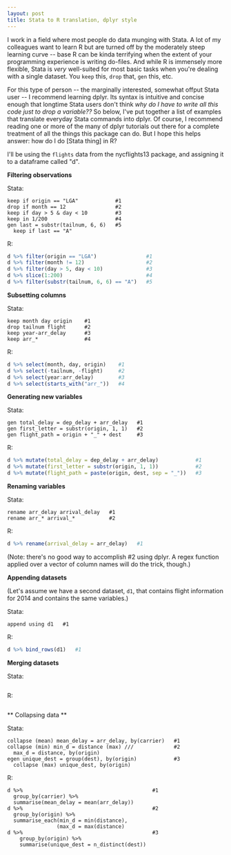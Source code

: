 ```yaml
--- 
layout: post 
title: Stata to R translation, dplyr style 
---
```


I work in a field where most people do data munging with Stata. A lot of my colleagues want to learn R but are turned off by the moderately steep learning curve -- base R can be kinda terrifying when the extent of your programming experience is writing do-files. And while R is immensely more flexible, Stata is *very* well-suited for most basic tasks when you're dealing with a single dataset. You `keep` this, `drop` that, `gen` this, etc.

For this type of person -- the marginally interested, somewhat offput Stata user -- I recommend learning dplyr. Its syntax is intuitive and concise enough that longtime Stata users don't think *why do I have to write all this code just to drop a variable??* So below, I've put together a list of examples that translate everyday Stata commands into dplyr. Of course, I recommend reading one or more of the many of dplyr tutorials out there for a complete treatment of all the things this package can do. But I hope this helps answer: how do I do [Stata thing] in R?

I'll be using the `flights` data from the nycflights13 package, and assigning it to a dataframe called "d".

**Filtering observations**

Stata:

```
keep if origin == "LGA"            #1
drop if month == 12                #2
keep if day > 5 & day < 10         #3
keep in 1/200                      #4
gen last = substr(tailnum, 6, 6)   #5
  keep if last == "A"  
```
R:

```R
d %>% filter(origin == "LGA")                #1
d %>% filter(month != 12)                    #2
d %>% filter(day > 5, day < 10)              #3
d %>% slice(1:200)                           #4
d %>% filter(substr(tailnum, 6, 6) == "A")   #5
```

**Subsetting columns**

Stata:

```
keep month day origin    #1
drop tailnum flight      #2
keep year-arr_delay      #3
keep arr_*               #4
```

R:

```R
d %>% select(month, day, origin)    #1
d %>% select(-tailnum, -flight)     #2
d %>% select(year:arr_delay)        #3
d %>% select(starts_with("arr_"))   #4
```

**Generating new variables**

Stata:

```
gen total_delay = dep_delay + arr_delay   #1
gen first_letter = substr(origin, 1, 1)   #2
gen flight_path = origin + "_" + dest     #3
```

R:

```R
d %>% mutate(total_delay = dep_delay + arr_delay)            #1
d %>% mutate(first_letter = substr(origin, 1, 1))            #2
d %>% mutate(flight_path = paste(origin, dest, sep = "_"))   #3
```

**Renaming variables** 

Stata:

```
rename arr_delay arrival_delay   #1
rename arr_* arrival_*           #2
```

R:

```R
d %>% rename(arrival_delay = arr_delay)   #1
```

(Note: there's no good way to accomplish #2 using dplyr. A regex function applied over a vector of column names will do the trick, though.)

**Appending datasets**

(Let's assume we have a second dataset, `d1`, that contains flight information for 2014 and contains the same variables.)

Stata:

```
append using d1   #1
```

R:

```R
d %>% bind_rows(d1)   #1
```

 **Merging datasets**
 
 Stata:
 
 ```
 
 ```
 
 R:
 
 ```
 
 ```

** Collapsing data **

Stata:

```
collapse (mean) mean_delay = arr_delay, by(carrier)   #1
collapse (min) min_d = distance (max) ///             #2
  max_d = distance, by(origin)  
egen unique_dest = group(dest), by(origin)            #3
  collapse (max) unique_dest, by(origin)
```

R:

```
d %>%                                          #1
  group_by(carrier) %>%
  summarise(mean_delay = mean(arr_delay))   
d %>%                                          #2
  group_by(origin) %>%
  summarise_each(min_d = min(distance),
                (max_d = max(distance)
d %>%                                          #3
	group_by(origin) %>%
	summarise(unique_dest = n_distinct(dest))
  		        

```



